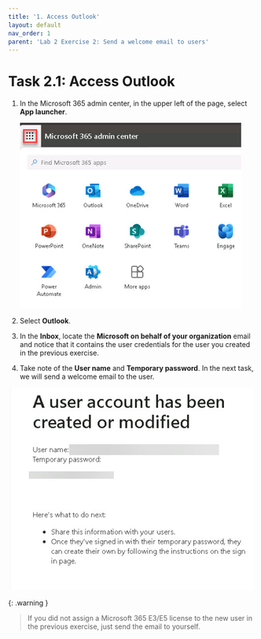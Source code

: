 ```yaml
---
title: '1. Access Outlook'
layout: default
nav_order: 1
parent: 'Lab 2 Exercise 2: Send a welcome email to users'
---
```


# Task 2.1: Access Outlook

1. In the Microsoft 365 admin center, in the upper left of the page, select **App launcher**. 

 

    ![a5.jpg](../media/a5.jpg) 

 

1. Select **Outlook**. 

 

1. In the **Inbox**, locate the **Microsoft on behalf of your organization** email and notice that it contains the user credentials for the user you created in the previous exercise. 

 

1. Take note of the **User name** and **Temporary password**. In the next task, we will send a welcome email to the user. 

 

  ![a6.jpg](../media/a6.jpg) 

 
   {: .warning }
   > If you did not assign a Microsoft 365 E3/E5 license to the new user in the previous exercise, just send the email to yourself. 
     
